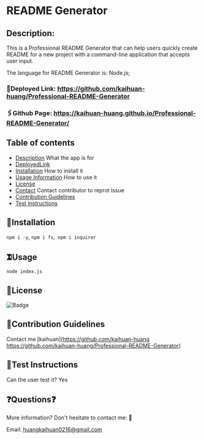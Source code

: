 
# README Generator

## Description: 
This is a Professional README Generator that can help users quickly create README for a new project with a command-line application that accepts user input. 

The language for README Generator is: Node.js;

### 🔗Deployed Link:  https://github.com/kaihuan-huang/Professional-README-Generator

### 🖇Github Page: https://kaihuan-huang.github.io/Professional-README-Generator/

## Table of contents

- [Description](#description) What the app is for
- [DeployedLink](#deployedLink)
- [Installation](#installation) How to install it
- [Usage Information](#usage) How to use it
- [License](#license)
- [Contact](#email) Contact contributor to reprot issue
- [Contribution Guidelines](#contribution)
- [Test Instructions](#test)

## 🧐Installation
`npm i -y`, `npm i fs`,` npm i inquirer`

## 𖧝Usage 
`node index.js`

## 🪪License
![Badge](https://img.shields.io/badge/license-MIT-brightgreen.svg)

## 🤝Contribution Guidelines
Contact me [kaihuan](https://github.com/kaihuan-huang https://github.com/kaihuan-huang/Professional-README-Generator)

## 🧩Test Instructions
Can the user test it? Yes

## ❓Questions❓
More information? Don't hesitate to contact me: 📧 <p>Email: <a href="mailto:huangkaihuan0216@gmail.com">huangkaihuan0216@gmail.com</a></p>

